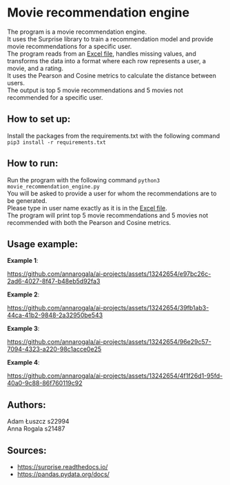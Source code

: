 # Movie recommendation engine

The program is a movie recommendation engine.  
It uses the Surprise library to train a recommendation model and provide movie recommendations for a specific user.  
The program reads from an [Excel file](parsed_data.xlsx), handles missing values, and transforms the data into a format where each row represents a user, a movie, and a rating.  
It uses the Pearson and Cosine metrics to calculate the distance between users.  
The output is top 5 movie recommendations and 5 movies not recommended for a specific user.

## How to set up:
Install the packages from the requirements.txt with the following command `pip3 install -r requirements.txt`

## How to run:
Run the program with the following command `python3 movie_recommendation_engine.py`  
You will be asked to provide a user for whom the recommendations are to be generated.  
Please type in user name exactly as it is in the [Excel file](parsed_data.xlsx).  
The program will print top 5 movie recommendations and 5 movies not recommended with both the Pearson and Cosine metrics.  

## Usage example:

**Example 1**:

https://github.com/annarogala/ai-projects/assets/13242654/e97bc26c-2ad6-4027-8f47-b48eb5d92fa3

**Example 2**:

https://github.com/annarogala/ai-projects/assets/13242654/39fb1ab3-44ca-41b2-9848-2a32950be543

**Example 3**:

https://github.com/annarogala/ai-projects/assets/13242654/96e29c57-7094-4323-a220-98c1acce0e25

**Example 4**:

https://github.com/annarogala/ai-projects/assets/13242654/4f1f26d1-95fd-40a0-9c88-86f760119c92


## Authors:
Adam Łuszcz s22994  
Anna Rogala s21487

## Sources:
- https://surprise.readthedocs.io/
- https://pandas.pydata.org/docs/
